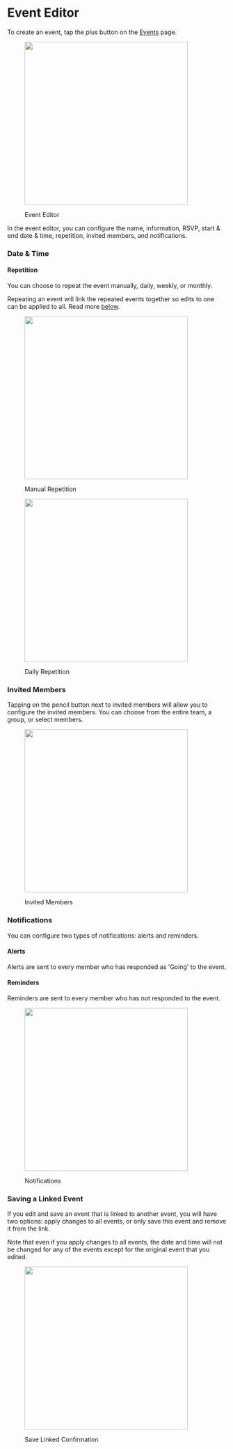 # Event Editor

To create an event, tap the plus button on the [Events](events.md) page.

<figure><img src="../.gitbook/assets/main 1.png" alt="" width="375"><figcaption><p>Event Editor</p></figcaption></figure>

In the event editor, you can configure the name, information, RSVP, start & end date & time, repetition, invited members, and notifications.

### Date & Time

#### Repetition

You can choose to repeat the event manually, daily, weekly, or monthly.

Repeating an event will link the repeated events together so edits to one can be applied to all. Read more [below](event-editor.md#saving-a-linked-event).

<figure><img src="../.gitbook/assets/manual repeat.png" alt="" width="375"><figcaption><p>Manual Repetition</p></figcaption></figure>

<figure><img src="../.gitbook/assets/daily repeat.png" alt="" width="375"><figcaption><p>Daily Repetition</p></figcaption></figure>

### Invited Members

Tapping on the pencil button next to invited members will allow you to configure the invited members. You can choose from the entire team, a group, or select members.

<figure><img src="../.gitbook/assets/entire team (1).png" alt="" width="375"><figcaption><p>Invited Members</p></figcaption></figure>

### Notifications

You can configure two types of notifications: alerts and reminders.

#### Alerts

Alerts are sent to every member who has responded as 'Going' to the event.

#### Reminders

Reminders are sent to every member who has not responded to the event.

<figure><img src="../.gitbook/assets/notifications.png" alt="" width="375"><figcaption><p>Notifications</p></figcaption></figure>

### Saving a Linked Event

If you edit and save an event that is linked to another event, you will have two options: apply changes to all events, or only save this event and remove it from the link.

Note that even if you apply changes to all events, the date and time will not be changed for any of the events except for the original event that you edited.

<figure><img src="../.gitbook/assets/save linked confirmation.png" alt="" width="375"><figcaption><p>Save Linked Confirmation</p></figcaption></figure>
